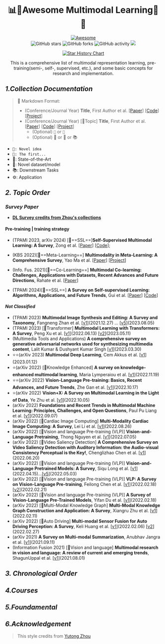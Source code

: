 # <h1 align=center> 📊🎨Awesome Multimodal Learning🏥💊</h1>



<div align=center>

<p>
 
[![Awesome](https://cdn.rawgit.com/sindresorhus/awesome/d7305f38d29fed78fa85652e3a63e154dd8e8829/media/badge.svg)](https://github.com/sindresorhus/awesome)<br>
![GitHub stars](https://img.shields.io/github/stars/csyfjiang/awesome-multimodal-learning.svg?color=red&style=for-the-badge) ![GitHub forks](https://img.shields.io/github/forks/csyfjiang/awesome-multimodal-learning.svg?color=yellow&style=for-the-badge) ![GitHub activity](https://img.shields.io/github/last-commit/csyfjiang/awesome-multimodal-learning?style=for-the-badge) 
<a href="#">
      <img src="https://api.visitorbadge.io/api/VisitorHit?user=csyfjiang&repo=awesome-multimodal-learning&countColor=%237B1E7A"/>
</a>

[![Star History Chart](https://api.star-history.com/svg?repos=csyfjiang/awesome-multimodal-learning&type=Date)](https://star-history.com/#csyfjiang/awesome-multimodal-learning&Date)
</p>

This is a comprehensive list of multimodal representation learning, pre-training(semi-, self-, supervised, etc.), and some basic concepts for research and implementation.
 
</div>

## <span id="head1"> *1.Collection Documentation* </span>

>🐌 Markdown Format:
>
> * (Conference/Journal Year) **Title**, First Author et al. [[Paper](URL)] [[Code](URL)] [[Project](URL)] <br/>
> * (Conference/Journal Year) [💬Topic] **Title**, First Author et al. [[Paper](URL)] [[Code](URL)] [[Project](URL)]
>     * (Optional) ```🌱``` or ```📌 ```
>     * (Optional) 🚀 or 👑 or 📚

* ```🌱: Novel idea```
* ```📌: The first...```
* 🚀: State-of-the-Art
* 👑: Novel dataset/model
* 📚: Downstream Tasks
* ⚙️: Application

## <span id="head2"> *2. Topic Order* </span>
### <span id="head21"> *Survey Paper* </span>
* <span id="head-survey"> **[DL Survey credits from Zhou's collections](https://github.com/Yutong-Zhou-cv/Awesome-Survey-Papers)**  </span>

#### <span id="head211"> Pre-training | training strategy </span>

* (TPAMI 2023, arXiv 2024) [💬==SSL==]**Self-Supervised Multimodal Learning: A Survey**, Zong et al. [[Paper](https://arxiv.org/abs/2304.01008)] [[Code](https://github.com/ys-zong/awesome-self-supervised-multimodal-learning)];

* (KBS 2022)[💬==Meta-Learning==] **Multimodality in Meta-Learning: A Comprehensive Survey**, Yao Ma et al. [[Paper](https://arxiv.org/abs/2109.13576v2)]  [[Project](URL)]&#x20;

* (Info. Fus. 2021)[💬==Co-Learning==] **Multimodal Co-learning: Challenges, Applications with Datasets, Recent Advances and Future Directions**, Rahate et al. [[Paper](https://arxiv.org/abs/2107.13782v3)]

* (TPAMI 2024)[💬==SSL==] **A Survey on Self-supervised Learning: Algorithms, Applications, and Future Trends**, Gui et al. [[Paper](https://arxiv.org/abs/2301.05712v4)] [[Code](https://github.com/guijiejie/SSL)]


#### <span id="head212"> *Not Classified* </span>

* (TPAMI 2023) **Multimodal Image Synthesis and Editing: A Survey and Taxonomy**, Fangneng Zhan et al. [[v1](https://arxiv.org/abs/2112.13592v1)](2021.12.27) ... [[v5](https://arxiv.org/abs/2112.13592v5)](2023.08.05)
* (TPAMI 2023) [💬Transformer] **Multimodal Learning with Transformers: A Survey**, Peng Xu et al. [[v1](https://arxiv.org/abs/2206.06488)](2022.06.13) [[v2](https://ieeexplore.ieee.org/abstract/document/10123038)](2023.05.11)
* (Multimedia Tools and Applications) **A comprehensive survey on generative adversarial networks used for synthesizing multimedia content**, Lalit Kumar & Dushyant Kumar Singh [[v1](https://link.springer.com/article/10.1007/s11042-023-15138-x#Sec47)](2023.03.30)
* ⭐⭐(arXiv 2023) **Multimodal Deep Learning**, Cem Akkus et al. [[v1](https://arxiv.org/abs/2301.04856)](2023.01.12)
* ⭐(arXiv 2022) [💬Knowledge Enhanced] **A survey on knowledge-enhanced multimodal learning**, Maria Lymperaiou et al. [[v1](https://arxiv.org/abs/2211.12328)](2022.11.19)
* ⭐⭐(arXiv 2022) **Vision-Language Pre-training: Basics, Recent Advances, and Future Trends**, Zhe Gan et al. [[v1](https://arxiv.org/abs/2210.09263)](2022.10.17)
* ⭐(arXiv 2022) **Vision+X: A Survey on Multimodal Learning in the Light of Data**, Ye Zhu et al. [[v1](https://arxiv.org/abs/2210.02884)](2022.10.05)
* (arXiv 2022) **Foundations and Recent Trends in Multimodal Machine Learning: Principles, Challenges, and Open Questions**, Paul Pu Liang et al. [[v1](https://arxiv.org/abs/2209.03430)](2022.09.07)
* (arXiv 2022) [💬Cardiac Image Computing] **Multi-Modality Cardiac Image Computing: A Survey**, Lei Li et al. [[v1](https://arxiv.org/pdf/2208.12881.pdf)](2022.08.26)
* (arXiv 2022) [💬Vision and language Pre-training (VLP)] **Vision-and-Language Pretraining**, Thong Nguyen et al. [[v1](https://arxiv.org/abs/2207.01772)](2022.07.05)
* (arXiv 2022) [💬Video Saliency Detection] **A Comprehensive Survey on Video Saliency Detection with Auditory Information: the Audio-visual Consistency Perceptual is the Key!**, Chenglizhao Chen et al. [[v1](https://arxiv.org/abs/2206.13390)](2022.06.20)
* (arXiv 2022) [💬Vision and language Pre-training (VLP)] **Vision-and-Language Pretrained Models: A Survey**, Siqu Long et al. [[v1](https://arxiv.org/abs/2204.07356v1)](2022.04.15)...[[v5](https://arxiv.org/abs/2204.07356v5)](2022.05.03) 
* (arXiv 2022) [💬Vision and language Pre-training (VLP)] **VLP: A Survey on Vision-Language Pre-training**, Feilong Chen et al. [[v1](https://arxiv.org/abs/2202.09061v1)](2022.02.18) [[v2](https://arxiv.org/abs/2202.09061v2)](2022.02.21) 
* (arXiv 2022) [💬Vision and language Pre-training (VLP)] **A Survey of Vision-Language Pre-Trained Models**, Yifan Du et al. [[v1](https://arxiv.org/abs/2202.10936)](2022.02.18) 
* (arXiv 2022) [💬Multi-Modal Knowledge Graph] **Multi-Modal Knowledge Graph Construction and Application: A Survey**, Xiangru Zhu et al. [[v1](https://arxiv.org/pdf/2202.05786.pdf)](2022.02.11) 
* (arXiv 2022) [💬Auto Driving] **Multi-modal Sensor Fusion for Auto Driving Perception: A Survey**, Keli Huang et al. [[v1](https://arxiv.org/abs/2202.02703v1)](2022.02.06) [[v2](https://arxiv.org/abs/2202.02703)](2022.02.27) 
* (arXiv 2021) **A Survey on Multi-modal Summarization**, Anubhav Jangra et al. [[v1](https://arxiv.org/pdf/2109.05199.pdf)](2021.09.11) 
* (Information Fusion 2021) [💬Vision and language] **Multimodal research in vision and language: A review of current and emerging trends**, ShagunUppal et al. [[v1](https://www.sciencedirect.com/science/article/pii/S1566253521001512)](2021.08.01) 

## <span id="head3"> *3. Chronological Order* </span>
## <span id="head4"> *4.Courses* </span>
## <span id="head4"> *5.Foundamental* </span>
## <span id="head4"> *6.Acknowledgement* </span>

> This style credits from  [Yutong Zhou](https://github.com/Yutong-Zhou-cv/Awesome-Multimodality)

